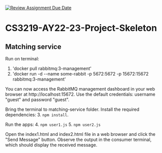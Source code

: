 [![Review Assignment Due Date](https://classroom.github.com/assets/deadline-readme-button-24ddc0f5d75046c5622901739e7c5dd533143b0c8e959d652212380cedb1ea36.svg)](https://classroom.github.com/a/jhSo0Xzm)
# CS3219-AY22-23-Project-Skeleton

## Matching service


Run on terminal:
1. 'docker pull rabbitmq:3-management'
2. 'docker run -d --name some-rabbit -p 5672:5672 -p 15672:15672 rabbitmq:3-management'

You can now access the RabbitMQ management dashboard in your web browser at http://localhost:15672. 
Use the default credentials: username "guest" and password "guest".

Bring the terminal to matching-service folder.
Install the required dependencies:
3. `npm install`.

Run the apps:
4. `npm user1.js`
5. `npm user2.js`

Open the index1.html and index2.html file in a web browser and click the "Send Message" button. 
Observe the output in the consumer terminal, which should display the received message.

